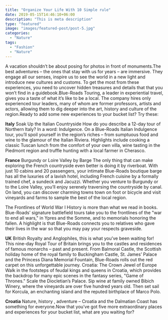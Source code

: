 ```yaml
---
title: "Organize Your Life With 10 Simple rule"
date: 2019-05-15T14:46:10+06:00
description: "This is meta description"
type: "featured"
image: "images/featured-post/post-5.jpg"
categories: 
  - "Nature"
tags:
  - "Fashion"
  - "Nature"
---
```


A vacation shouldn’t be about posing for photos in front of monuments.The best adventures – the ones that stay with us for years – are immersive. They engage all our senses, inspire us to see the world in a new light and introduce new cultures and customs. To get the most from these experiences, you need to uncover hidden treasures and details that that you won’t find in a guidebook.Blue-Roads Touring, a leader in experiential travel, gives you a taste of what it’s like to be a local. The company hires only experienced tour leaders, many of whom are former professors, artists and actors, allowing them to dig deeper into the art, history and culture of the region.Ready to add some new experiences to your bucket list? Try these: 

**Italy**
Soak Up the Italian Countryside How do you describe a 12-day tour of Northern Italy? In a word: Indulgence. On a Blue-Roads Italian Indulgence tour, you’ll spoil yourself in the region’s riches – from sumptuous food and wine to the glamour of the Italian Riviera. Highlights include cooking a classic Tuscan lunch from the comfort of your own villa, wine tasting in the Piedmont region and truffle hunting with a local farmer in Cherasco. 

**France**
Burgundy or Loire Valley by Barge The only thing that can make exploring the French countryside even better is doing it by riverboat. With just 10 cabins and 20 passengers, your intimate Blue-Roads boutique barge has all the luxuries of a lavish hotel, including French cuisine by a formally trained chef, a sundeck and Jacuzzi. Whether you venture to Burgundy or to the Loire Valley, you’ll enjoy serenely traversing the countryside by canal. On land, you can discover charming towns town on foot or bicycle and visit vineyards and farms to sample the best of the local region. 

The Frontlines of World War I History is more than what we read in books. Blue-Roads’ signature battlefield tours take you to the frontlines of the "war to end all wars," in Ypres and the Somme, and to memorials honoring the fallen. A highlight is that Blue-Roads connects you to relatives who gave their lives in the war so that you may pay your respects graveside. 

**UK**
British Royalty and Anglophiles, this is what you’ve been waiting for! This nine-day Royal Tour of Britain brings you to the castles and residences of famous monarchs – past and present. From Balmoral Castle, the Scottish holiday home of the royal family to Buckingham Castle, St. James’ Palace and the Princess Diana Memorial Fountain, Blue-Roads rolls out the red carpet on this unforgettable journey. Croatia: The Crown Jewel of Europe Walk in the footsteps of feudal kings and queens in Croatia, which provides the backdrop for many epic scenes in the fantasy series, "Game of Thrones." Scale the Diocletian’s Palace. Sip wine at family owned Bibich Winery, where the vineyards are over five hundred years old. Then set sail for Korcula, an enchanting island and the reputed birthplace of Marco Polo. 

**Croatia**
Nature, history , adventure – Croatia and the Dalmatian Coast has something for everyone.Now that you’ve got five more extraordinary places and experiences for your bucket list, what are you waiting for?
